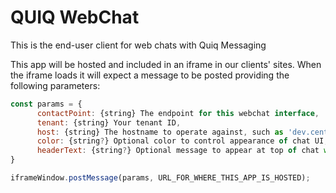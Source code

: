 # QUIQ WebChat

This is the end-user client for web chats with Quiq Messaging

This app will be hosted and included in an iframe in our clients' sites. When the iframe loads it
will expect a message to be posted providing the following parameters:

``` js
const params = {
      contactPoint: {string} The endpoint for this webchat interface,
      tenant: {string} Your tenant ID,
      host: {string} The hostname to operate against, such as 'dev.centricient.corp',
      color: {string?} Optional color to control appearance of chat UI, in hex format. Default: '#59ad5d',
      headerText: {string?} Optional message to appear at top of chat window. Default: 'We're here to help if you have any questions!'
}
```

``` js
iframeWindow.postMessage(params, URL_FOR_WHERE_THIS_APP_IS_HOSTED);
```
